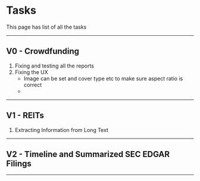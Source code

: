 # Tasks

This page has list of all the tasks

---
## V0 - Crowdfunding
1. Fixing and testing all the reports
2. Fixing the UX
   - Image can be set and cover type etc to make sure aspect ratio is correct
   - 




---
## V1 - REITs
1. Extracting Information from Long Text



---
## V2 - Timeline and Summarized SEC EDGAR Filings


---
